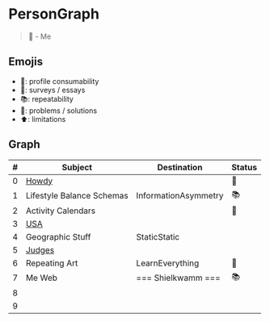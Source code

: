 # PersonGraph
> 🎉 - Me

## Emojis
* 🎉: profile consumability
* 📜: surveys / essays
* 📚: repeatability
* 🤠: problems / solutions
* ⬆️: limitations

## Graph
| # | Subject | Destination | Status |
| ------- | ------- | ------- | ------- |
| 0 | [Howdy](https://github.com/PersonField/Howdy) |  | 🤠 |
| 1 | Lifestyle Balance Schemas | InformationAsymmetry | 📚 |
| 2 | Activity Calendars |  | 📜 |
| 3 | [USA](https://github.com/PersonField/USA) |  |  |
| 4 | Geographic Stuff | StaticStatic |  |
| 5 | [Judges](https://github.com/InformationAsymmetry/Judges) |  | |
| 6 | Repeating Art | LearnEverything | 🎉 |
| 7 | Me Web | === Shielkwamm === | 📚 |
| 8 |  |  |  |
| 9 |  |  |  |
